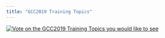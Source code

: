 ```yaml
---
title: "GCC2019 Training Topics"
---
```


[![Vote on the GCC2019 Training Topics you would like to see](gcc2019-vote-splash.png)](/src/news/2019-01-voting/index.md)
